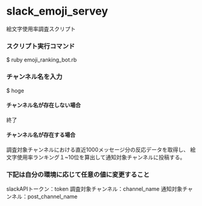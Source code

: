# slack_emoji_servey
絵文字使用率調査スクリプト

### スクリプト実行コマンド
$ ruby emoji_ranking_bot.rb

### チャンネル名を入力
$ hoge

#### チャンネル名が存在しない場合
終了

#### チャンネル名が存在する場合
調査対象チャンネルにおける直近1000メッセージ分の反応データを取得し、
絵文字使用率ランキング１~10位を算出して通知対象チャンネルに投稿する。

### 下記は自分の環境に応じて任意の値に変更すること
slackAPIトークン：token
調査対象チャンネル：channel_name
通知対象チャンネル：post_channel_name
